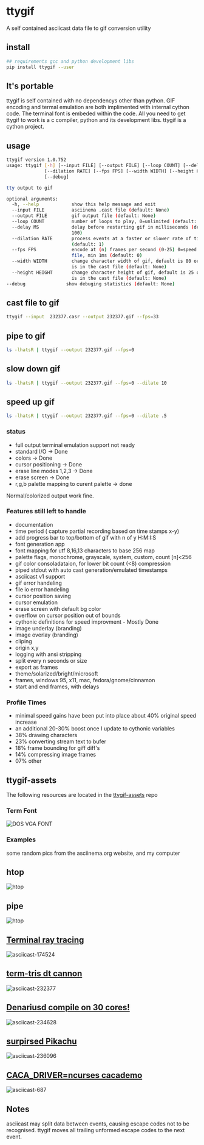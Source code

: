 # ttygif

A self contained asciicast data file to gif conversion utility

## install

```bash
## requirements gcc and python development libs
pip install ttygif --user
```

## It's portable

ttygif is self contained with no dependencys other than python. GIF encoding 
and termal emulation are both implimented with internal cython code. The 
terminal font is embeded within the code. All you need to get ttygif to work
is a c compiler, python and its development libs. ttygif is a cython project.

## usage

```bash
ttygif version 1.0.752
usage: ttygif [-h] [--input FILE] [--output FILE] [--loop COUNT] [--delay MS]
              [--dilation RATE] [--fps FPS] [--width WIDTH] [--height HEIGHT]
              [--debug]

tty output to gif

optional arguments:
  -h, --help            show this help message and exit
  --input FILE          asciinema .cast file (default: None)
  --output FILE         gif output file (default: None)
  --loop COUNT          number of loops to play, 0=unlimited (default: 0)
  --delay MS            delay before restarting gif in milliseconds (default:
                        100)
  --dilation RATE       process events at a faster or slower rate of time
                        (default: 1)
  --fps FPS             encode at (n) frames per second (0-25) 0=speed of cast
                        file, min 1ms (default: 0)
  --width WIDTH         change character width of gif, default is 80 or what
                        is in the cast file (default: None)
  --height HEIGHT       change character height of gif, default is 25 or what
                        is in the cast file (default: None)
--debug               show debuging statistics (default: None)

```

## cast file to gif

```bash
ttygif --input  232377.casr --output 232377.gif --fps=33
```

## pipe to gif

```bash
ls -lhatsR | ttygif --output 232377.gif --fps=0
```

## slow down gif

```bash
ls -lhatsR | ttygif --output 232377.gif --fps=0 --dilate 10
```

## speed up gif

```bash
ls -lhatsR | ttygif --output 232377.gif --fps=0 --dilate .5
```


### status

- full output terminal emulation support not ready
- standard I/O -> Done
- colors -> Done
- cursor positioning -> Done
- erase line modes 1,2,3 -> Done
- erase screen  -> Done
- r,g,b palette mapping to curent palette -> done

Normal/colorized output work fine.

### Features still left to handle

- documentation
- time period ( capture partial recording based on time stamps x-y)
- add progress bar to top/bottom of gif with n of y H:M:I:S
- font generation app
- font mapping for utf 8,16,13 characters to base 256 map
- palette flags, monochrome,  grayscale, system, custom, count [n]<256
- gif color consoladataion, for lower bit count (<8) compression 
- piped stdout with auto cast generation/emulated timestamps
- asciicast v1 support
- gif error handeling
- file io error handeling
- cursor position saving
- cursor emulation
- erase screen with default bg color
- overflow on cursor position out of bounds
- cythonic definitions for speed improvment - Mostly Done
- image underlay (branding)
- image overlay (branding)
- cliping
- origin x,y
- logging with ansi stripping
- split every n seconds or size
- export as frames
- theme/solarized/bright/microsoft
- frames, windows 95, x11, mac, fedora/gnome/cinnamon 
- start and end frames, with delays

### Profile Times

- minimal speed gains have been put into place about 40% original speed increase
- an additional 20-30% boost once I update to cythonic variables
- 38% drawing characters
- 23% converting stream text to bufer
- 18% frame bounding for giff diff's
- 14% compressing image frames
- 07% other


## ttygif-assets

The following resources are located in the [ttygif-assets](https://github.com/chris17453/ttygif-assets) repo

### Term Font

![DOS VGA FONT](https://raw.githubusercontent.com/chris17453/ttygif-assets/master/examples/src_gifs/VGA_8x19font.gif)

### Examples
some random pics from the asciinema.org website, and my computer

## htop
![htop](https://raw.githubusercontent.com/chris17453/ttygif-assets/master/examples/encode/test.gif)

## pipe
![htop](https://raw.githubusercontent.com/chris17453/ttygif-assets/master/examples/encode/pipe.gif)

## [Terminal ray tracing](https://asciinema.org/a/174524)
![asciicast-174524](https://raw.githubusercontent.com/chris17453/ttygif-assets/master/examples/encode/174524.gif)

## [term-tris dt cannon](https://asciinema.org/a/232377)
![asciicast-232377](https://raw.githubusercontent.com/chris17453/ttygif-assets/master/examples/encode/232377.gif)

## [Denariusd compile on 30 cores!](https://asciinema.org/a/234628)
![asciicast-234628](https://raw.githubusercontent.com/chris17453/ttygif-assets/master/examples/encode/234628.gif)

## [surpirsed Pikachu](https://asciinema.org/a/236096)
![asciicast-236096](https://raw.githubusercontent.com/chris17453/ttygif-assets/master/examples/encode/236096.gif)

## [CACA_DRIVER=ncurses cacademo](https://asciinema.org/a/687)
![asciicast-687](https://raw.githubusercontent.com/chris17453/ttygif-assets/master/examples/encode/687.gif)


## Notes

asciicast may split data between events, causing escape codes not to be recognised.
ttygif moves all trailing unformed escape codes to the next event.
